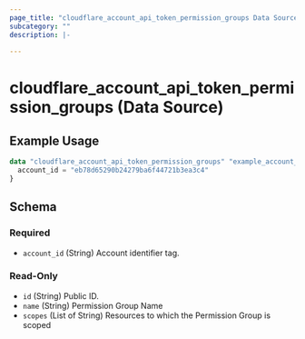 ```yaml
---
page_title: "cloudflare_account_api_token_permission_groups Data Source - Cloudflare"
subcategory: ""
description: |-
  
---
```


# cloudflare_account_api_token_permission_groups (Data Source)



## Example Usage

```terraform
data "cloudflare_account_api_token_permission_groups" "example_account_api_token_permission_groups" {
  account_id = "eb78d65290b24279ba6f44721b3ea3c4"
}
```

<!-- schema generated by tfplugindocs -->
## Schema

### Required

- `account_id` (String) Account identifier tag.

### Read-Only

- `id` (String) Public ID.
- `name` (String) Permission Group Name
- `scopes` (List of String) Resources to which the Permission Group is scoped


